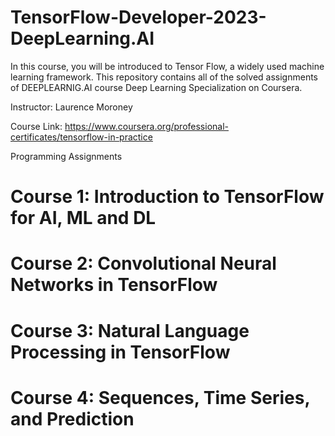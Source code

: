 # TensorFlow-Developer-2023-DeepLearning.AI
In this course, you will be introduced to Tensor Flow, a widely used machine learning framework. 
This repository contains all of the solved assignments of DEEPLEARNIG.AI course Deep Learning Specialization on Coursera.

Instructor: Laurence Moroney

Course Link: https://www.coursera.org/professional-certificates/tensorflow-in-practice

Programming Assignments

# Course 1: Introduction to TensorFlow for AI, ML and DL

# Course 2: Convolutional Neural Networks in TensorFlow

# Course 3: Natural Language Processing in TensorFlow

# Course 4: Sequences, Time Series, and Prediction

